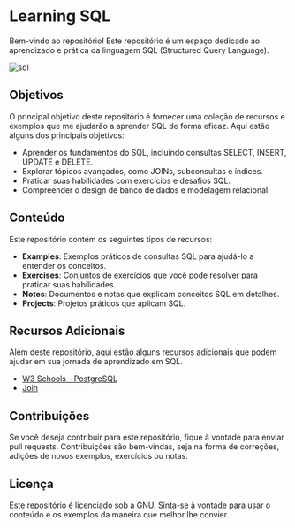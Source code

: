 # Learning SQL

Bem-vindo ao repositório! Este repositório é um espaço dedicado ao aprendizado e prática da linguagem SQL (Structured Query Language).

![sql](https://cdn3.iconfinder.com/data/icons/file-extension-11/512/sql-file-extension-format-digital-512.png)

## Objetivos

O principal objetivo deste repositório é fornecer uma coleção de recursos e exemplos que me ajudarão a aprender SQL de forma eficaz. Aqui estão alguns dos principais objetivos:

- Aprender os fundamentos do SQL, incluindo consultas SELECT, INSERT, UPDATE e DELETE.
- Explorar tópicos avançados, como JOINs, subconsultas e índices.
- Praticar suas habilidades com exercícios e desafios SQL.
- Compreender o design de banco de dados e modelagem relacional.

## Conteúdo

Este repositório contém os seguintes tipos de recursos:

- **Examples**: Exemplos práticos de consultas SQL para ajudá-lo a entender os conceitos.
- **Exercises**: Conjuntos de exercícios que você pode resolver para praticar suas habilidades.
- **Notes**: Documentos e notas que explicam conceitos SQL em detalhes.
- **Projects**: Projetos práticos que aplicam SQL.

## Recursos Adicionais

Além deste repositório, aqui estão alguns recursos adicionais que podem ajudar em sua jornada de aprendizado em SQL.

- [W3 Schools - PostgreSQL](https://www.w3schools.com/postgresql/index.php)
- [Join](https://medium.com/@aneuk3/sql-joins-defcf817e8cf)

## Contribuições

Se você deseja contribuir para este repositório, fique à vontade para enviar pull requests. Contribuições são bem-vindas, seja na forma de correções, adições de novos exemplos, exercícios ou notas.

## Licença

Este repositório é licenciado sob a [GNU](LICENSE.md). Sinta-se à vontade para usar o conteúdo e os exemplos da maneira que melhor lhe convier.
